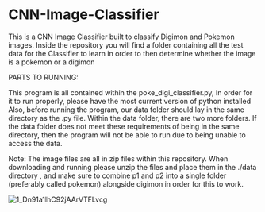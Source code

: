 # CNN-Image-Classifier
This is a CNN Image Classifier built to classify Digimon and Pokemon images. Inside the repository you will find a folder containing all the test data for the Classifier to learn in order to then determine whether the image is a pokemon or a digimon

PARTS TO RUNNING:

This program is all contained within the poke_digi_classifier.py, In order for it to run properly, please have the most current version of python installed Also, before running the program, our data folder should lay in the same directory as the .py file. Within the data folder, there are two more folders. If the data folder does not meet these requirements of being in the same directory, then the program will not be able to run due to being unable to access the data.

Note: 
The image files are all in zip files within this repository. 
When downloading and running please unzip the files and place them in the ./data directory , and make sure to combine p1 and p2 into a single folder (preferably called pokemon) alongside digimon in order for this to work.

![1_Dn91a1lhC92jAArVTFLvcg](https://github.com/DanielMora937/CNN-Image-Classifier/assets/61126207/20731d17-de64-490e-875f-5b05b053ec4d)
